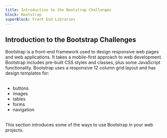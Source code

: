 ```yaml
---
title: Introduction to the Bootstrap Challenges
block: Bootstrap
superBlock: Front End Libraries
---
```

## Introduction to the Bootstrap Challenges

Bootstrap is a front-end framework used to design responsive web pages and web applications. It takes a mobile-first approach to web development. Bootstrap includes pre-built CSS styles and classes, plus some JavaScript functionality.
Bootstrap uses a responsive 12 column grid layout and has design templates for:<br><br><ul><li>buttons</li><li>images</li><li>tables</li><li>forms</li><li>navigation</li></ul><br>This section introduces some of the ways to use Bootstrap in your web projects.

